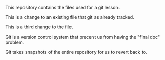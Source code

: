 This repository contains the files used for a git lesson.

This is a change to an existing file that git as already tracked.

This is a third change to the file.

Git is a version control system that precent us from having the "final doc" problem.

Git takes snapshots of the entire repository for us to revert back to.

